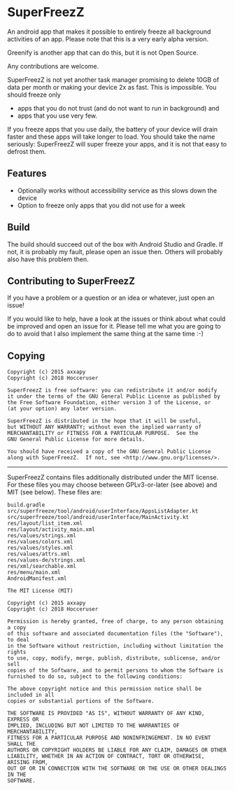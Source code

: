 SuperFreezZ
===========

An android app that makes it possible to entirely freeze all background activities of an app.
Please note that this is a very early alpha version.

Greenify is another app that can do this, but it is not Open Source.

Any contributions are welcome.

SuperFreezZ is not yet another task manager promising to delete 10GB of data per month or making your device 2x as fast. This is impossible. You should freeze only
* apps that you do not trust (and do not want to run in background) and 
* apps that you use very few.


If you freeze apps that you use daily, the battery of your device will drain faster and these apps will take longer to load. You should take the name seriously: SuperFreezZ will super freeze your apps, and it is not that easy to defrost them.

Features
--------

* Optionally works without accessibility service as this slows down the device
* Option to freeze only apps that you did not use for a week

Build
-----

The build should succeed out of the box with Android Studio and Gradle. If not, it is probably my fault, please open an issue then. Others will probably also have this problem then.

Contributing to SuperFreezZ
------------

If you have a problem or a question or an idea or whatever, just open an issue!

If you would like to help, have a look at the issues or think about what could be improved and open an issue for it. Please tell me what you are going to do to avoid that I also implement the same thing at the same time :-)


Copying
-------

```
Copyright (c) 2015 axxapy
Copyright (c) 2018 Hocceruser

SuperFreezZ is free software: you can redistribute it and/or modify
it under the terms of the GNU General Public License as published by
the Free Software Foundation, either version 3 of the License, or
(at your option) any later version.

SuperFreezZ is distributed in the hope that it will be useful,
but WITHOUT ANY WARRANTY; without even the implied warranty of
MERCHANTABILITY or FITNESS FOR A PARTICULAR PURPOSE.  See the
GNU General Public License for more details.

You should have received a copy of the GNU General Public License
along with SuperFreezZ.  If not, see <http://www.gnu.org/licenses/>.
```

------------------------------------------------------------------

SuperFreezZ contains files additionally distributed under the MIT license. For these files you may choose between GPLv3-or-later (see above) and MIT (see below). These files are:

```
build.gradle
src/superfreeze/tool/android/userInterface/AppsListAdapter.kt
src/superfreeze/tool/android/userInterface/MainActivity.kt
res/layout/list_item.xml
res/layout/activity_main.xml
res/values/strings.xml
res/values/colors.xml
res/values/styles.xml
res/values/attrs.xml
res/values-de/strings.xml
res/xml/searchable.xml
res/menu/main.xml
AndroidManifest.xml
```

```
The MIT License (MIT)

Copyright (c) 2015 axxapy
Copyright (c) 2018 Hocceruser

Permission is hereby granted, free of charge, to any person obtaining a copy
of this software and associated documentation files (the "Software"), to deal
in the Software without restriction, including without limitation the rights
to use, copy, modify, merge, publish, distribute, sublicense, and/or sell
copies of the Software, and to permit persons to whom the Software is
furnished to do so, subject to the following conditions:

The above copyright notice and this permission notice shall be included in all
copies or substantial portions of the Software.

THE SOFTWARE IS PROVIDED "AS IS", WITHOUT WARRANTY OF ANY KIND, EXPRESS OR
IMPLIED, INCLUDING BUT NOT LIMITED TO THE WARRANTIES OF MERCHANTABILITY,
FITNESS FOR A PARTICULAR PURPOSE AND NONINFRINGEMENT. IN NO EVENT SHALL THE
AUTHORS OR COPYRIGHT HOLDERS BE LIABLE FOR ANY CLAIM, DAMAGES OR OTHER
LIABILITY, WHETHER IN AN ACTION OF CONTRACT, TORT OR OTHERWISE, ARISING FROM,
OUT OF OR IN CONNECTION WITH THE SOFTWARE OR THE USE OR OTHER DEALINGS IN THE
SOFTWARE.
```
